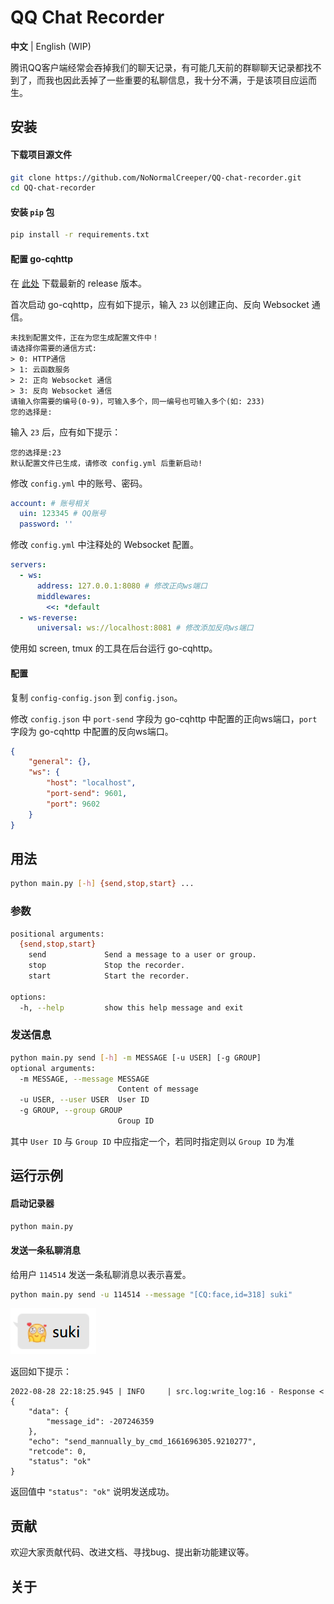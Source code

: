 # QQ Chat Recorder

**中文** | English (WIP)

腾讯QQ客户端经常会吞掉我们的聊天记录，有可能几天前的群聊聊天记录都找不到了，而我也因此丢掉了一些重要的私聊信息，我十分不满，于是该项目应运而生。

## 安装

#### 下载项目源文件

```bash
git clone https://github.com/NoNormalCreeper/QQ-chat-recorder.git
cd QQ-chat-recorder
```

#### 安装 `pip` 包

```bash
pip install -r requirements.txt
```

#### 配置 go-cqhttp

在 [此处](https://github.com/Mrs4s/go-cqhttp/releases/) 下载最新的 release 版本。

首次启动 go-cqhttp，应有如下提示，输入 `23` 以创建正向、反向 Websocket 通信。

```plaintext
未找到配置文件，正在为您生成配置文件中！
请选择你需要的通信方式:
> 0: HTTP通信
> 1: 云函数服务
> 2: 正向 Websocket 通信
> 3: 反向 Websocket 通信
请输入你需要的编号(0-9)，可输入多个，同一编号也可输入多个(如: 233)
您的选择是:
```

输入 `23` 后，应有如下提示：

```plaintext
您的选择是:23
默认配置文件已生成，请修改 config.yml 后重新启动!
```

修改 `config.yml` 中的账号、密码。

```yml
account: # 账号相关
  uin: 123345 # QQ账号
  password: ''
```

修改 `config.yml` 中注释处的 Websocket 配置。

```yml
servers:
  - ws:
      address: 127.0.0.1:8080 # 修改正向ws端口
      middlewares:
        <<: *default
  - ws-reverse:
      universal: ws://localhost:8081 # 修改添加反向ws端口
```

使用如 screen, tmux 的工具在后台运行 go-cqhttp。

#### 配置

复制 `config-config.json` 到 `config.json`。

修改 `config.json` 中 `port-send` 字段为 go-cqhttp 中配置的正向ws端口，`port` 字段为 go-cqhttp 中配置的反向ws端口。

```json
{
    "general": {},
    "ws": {
        "host": "localhost",
        "port-send": 9601,
        "port": 9602
    }
}
```

## 用法

```bash
python main.py [-h] {send,stop,start} ...
```

### 参数

```bash
positional arguments:
  {send,stop,start}
    send             Send a message to a user or group.
    stop             Stop the recorder.
    start            Start the recorder.

options:
  -h, --help         show this help message and exit
```

### 发送信息

```bash
python main.py send [-h] -m MESSAGE [-u USER] [-g GROUP]
optional arguments:
  -m MESSAGE, --message MESSAGE
                        Content of message
  -u USER, --user USER  User ID
  -g GROUP, --group GROUP
                        Group ID
```

其中 `User ID` 与 `Group ID` 中应指定一个，若同时指定则以 `Group ID` 为准

## 运行示例

#### 启动记录器

```bash
python main.py
```

#### 发送一条私聊消息

给用户 `114514` 发送一条私聊消息以表示喜爱。

```bash
python main.py send -u 114514 --message "[CQ:face,id=318] suki"
```

![发送效果](image/README/suki_to_114514.png)

返回如下提示：

```plaintext
2022-08-28 22:18:25.945 | INFO     | src.log:write_log:16 - Response < 
{
    "data": {
        "message_id": -207246359
    },
    "echo": "send_mannually_by_cmd_1661696305.9210277",
    "retcode": 0,
    "status": "ok"
}
```

返回值中 `"status": "ok"` 说明发送成功。

## 贡献

欢迎大家贡献代码、改进文档、寻找bug、提出新功能建议等。

## 关于
